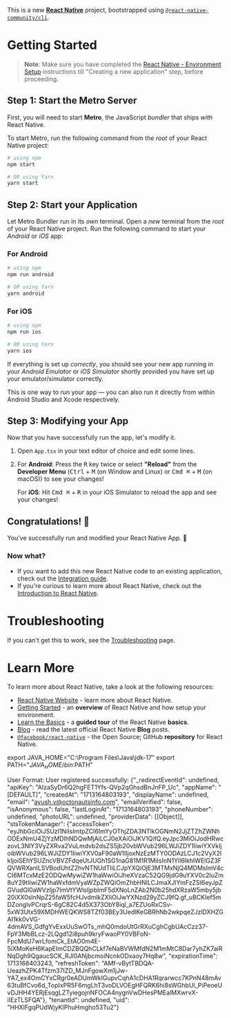 This is a new [**React Native**](https://reactnative.dev) project, bootstrapped using [`@react-native-community/cli`](https://github.com/react-native-community/cli).

# Getting Started

>**Note**: Make sure you have completed the [React Native - Environment Setup](https://reactnative.dev/docs/environment-setup) instructions till "Creating a new application" step, before proceeding.

## Step 1: Start the Metro Server

First, you will need to start **Metro**, the JavaScript _bundler_ that ships _with_ React Native.

To start Metro, run the following command from the _root_ of your React Native project:

```bash
# using npm
npm start

# OR using Yarn
yarn start
```

## Step 2: Start your Application

Let Metro Bundler run in its _own_ terminal. Open a _new_ terminal from the _root_ of your React Native project. Run the following command to start your _Android_ or _iOS_ app:

### For Android

```bash
# using npm
npm run android

# OR using Yarn
yarn android
```

### For iOS

```bash
# using npm
npm run ios

# OR using Yarn
yarn ios
```

If everything is set up _correctly_, you should see your new app running in your _Android Emulator_ or _iOS Simulator_ shortly provided you have set up your emulator/simulator correctly.

This is one way to run your app — you can also run it directly from within Android Studio and Xcode respectively.

## Step 3: Modifying your App

Now that you have successfully run the app, let's modify it.

1. Open `App.tsx` in your text editor of choice and edit some lines.
2. For **Android**: Press the <kbd>R</kbd> key twice or select **"Reload"** from the **Developer Menu** (<kbd>Ctrl</kbd> + <kbd>M</kbd> (on Window and Linux) or <kbd>Cmd ⌘</kbd> + <kbd>M</kbd> (on macOS)) to see your changes!

   For **iOS**: Hit <kbd>Cmd ⌘</kbd> + <kbd>R</kbd> in your iOS Simulator to reload the app and see your changes!

## Congratulations! :tada:

You've successfully run and modified your React Native App. :partying_face:

### Now what?

- If you want to add this new React Native code to an existing application, check out the [Integration guide](https://reactnative.dev/docs/integration-with-existing-apps).
- If you're curious to learn more about React Native, check out the [Introduction to React Native](https://reactnative.dev/docs/getting-started).

# Troubleshooting

If you can't get this to work, see the [Troubleshooting](https://reactnative.dev/docs/troubleshooting) page.

# Learn More

To learn more about React Native, take a look at the following resources:

- [React Native Website](https://reactnative.dev) - learn more about React Native.
- [Getting Started](https://reactnative.dev/docs/environment-setup) - an **overview** of React Native and how setup your environment.
- [Learn the Basics](https://reactnative.dev/docs/getting-started) - a **guided tour** of the React Native **basics**.
- [Blog](https://reactnative.dev/blog) - read the latest official React Native **Blog** posts.
- [`@facebook/react-native`](https://github.com/facebook/react-native) - the Open Source; GitHub **repository** for React Native.


export JAVA_HOME="C:\Program Files\Java\jdk-17"
export PATH="$JAVA_HOME/bin:$PATH"

User Format: User registered successfully: {"_redirectEventId": undefined, "apiKey": "AIzaSyDr6Q2hgFET1Yfs-QVp2qGhsdBnJnFP_Uc", "appName": "[DEFAULT]", "createdAt": "1713164803193", "displayName": undefined, "email": "ayush.v@octonautsinfo.com", "emailVerified": false, "isAnonymous": false, "lastLoginAt": "1713164803193", "phoneNumber": undefined, "photoURL": undefined, "providerData": [[Object]], "stsTokenManager": {"accessToken": "eyJhbGciOiJSUzI1NiIsImtpZCI6ImYyOThjZDA3NTlkOGNmN2JjZTZhZWNhODExNmU4ZjYzMDlhNDQwMjAiLCJ0eXAiOiJKV1QifQ.eyJpc3MiOiJodHRwczovL3NlY3VyZXRva2VuLmdvb2dsZS5jb20vbWVub296LWJiZDY1IiwiYXVkIjoibWVub296LWJiZDY1IiwiYXV0aF90aW1lIjoxNzEzMTY0ODAzLCJ1c2VyX2lkIjoiSEhYSUZncVBVZFdqeUtJUGh1SG1naG81M1R1MiIsInN1YiI6IkhIWElGZ3FQVWRXanlLSVBodUhtZ2hvNTNUdTIiLCJpYXQiOjE3MTMxNjQ4MDMsImV4cCI6MTcxMzE2ODQwMywiZW1haWwiOiJheXVzaC52QG9jdG9uYXV0c2luZm8uY29tIiwiZW1haWxfdmVyaWZpZWQiOmZhbHNlLCJmaXJlYmFzZSI6eyJpZGVudGl0aWVzIjp7ImVtYWlsIjpbImF5dXNoLnZAb2N0b25hdXRzaW5mby5jb20iXX0sInNpZ25faW5fcHJvdmlkZXIiOiJwYXNzd29yZCJ9fQ.gf_uBCKIef5mDZonglvPCrqrS-6gC82C4d5X373ObY8iql_a7EZUoRxCSv-5xW3Utx59XMDHWEQKWS8TZf03BEy3UedlKeGBRhNb2wkpqeZJzlDXHZGAI1kk0vVG-4dmAVS_GdfgYvExxUuSwOTs_mhQ0mdoUtGrRXuCghCgbUAcCzz37-FpY3MbBLcz-2LQgd12i8puh9kryFwaoPY0VBFoN-FpcMdU7wrLfomCk_EtAO0m4E-5iXMoKeH6KapEImCDZBQQhCLkf7eNaBVWMfdN2M1mMtC8Dar7yhZK7aiRNqDgh9QgaucSCK_RJl0ANjbcmoiNcnkODxaoy7Hq8w", "expirationTime": 1713168403243, "refreshToken": "AMf-vBytTBDQA-UeazhZPK4Tfzm37IZD_MJnFgowXm1jJw-YA7_ex4OmCYxCRgr0eADUmWkIGupvCqhA1cDHA1Rqrarwcc7KPnN48mAv63tuBfCvo6d_TopIxPR5F6mgLhT3voDLVOEgHFQRK6hi8sWGhbUl_PiPeoeUvDJHH4YERjEsqgLZTyiegojnNFOCA4nygnVwDHesPMEalMXwrvX-iIEzTLSFQA"}, "tenantId": undefined, "uid": "HHXIFgqPUdWjyKIPhuHmgho53Tu2"}